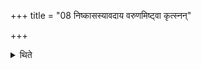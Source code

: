 +++
title = "08 निष्कासस्यावदाय वरुणमिष्ट्वा कृत्स्नन्"

+++

<details><summary>थिते</summary>

8. Having taken a portion from the scrappings of the (milk-mess) having made an offering to Varuṇa, then having taken the entire scrapping, (the Adhravyu) offers to Agni-and-Varuṇa for the sake (i.e. instead of) Sviṣṭakr̥t-offering.   


[^1]: Cf. TS VI.6.3.3.
</details>
